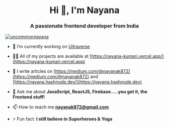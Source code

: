 <h1 align="center">Hi 👋, I'm Nayana</h1>
<h3 align="center">A passionate frontend developer from India</h3>

<p align="left"> <a href="https://twitter.com/uncommonnayana" target="blank"><img src="https://img.shields.io/twitter/follow/uncommonnayana?logo=twitter&style=for-the-badge" alt="uncommonnayana" /></a> </p>

- 🔭 I’m currently working on [Ultraverse](https://github.com/nk7608/Nayana-internship)

- 👨‍💻 All of my projects are available at [https://nayana-kumari.vercel.app/](https://nayana-kumari.vercel.app)

- 📝 I write articles on [https://medium.com/@nayanak872](https://medium.com/@nayanak872) and [https://nayana.hashnode.dev/](https://nayana.hashnode.dev)

- 💬 Ask me about **JavaScript, ReactJS, Firebase.....you get it, the Frontend stuff!**

- 📫 How to reach me **nayanak872@gmail.com**

- ⚡ Fun fact: **I still believe in Superheroes & Yoga**

